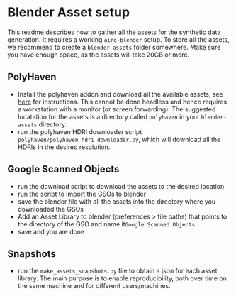 # Blender Asset setup

This readme describes how to gather all the assets for the synthetic data generation. It requires a working `airo-blender` setup.
To store all the assets, we recommend to create a `blender-assets` folder somewhere. Make sure you have enough space, as the assets will take 20GB or more.

## PolyHaven
- Install the polyhaven addon and download all the available assets, see [here](https://github.com/Poly-Haven/polyhavenassets) for instructions. This cannot be done headless and hence requires a workstation with a monitor (or screen forwarding). The suggested locatation for the assets is a directory called `polyhaven` in your `blender-assets` directory.
- run the polyhaven HDRI downloader script `polyhaven/polyhaven_hdri_downloader.py`, which will download all the HDRIs in the desired resolution.

## Google Scanned Objects
- run the download script to download the assets to the desired location.
- run the script to import the GSOs to blender
- save the blender file with all the assets into the directory where you downloaded the GSOs
- Add an Asset Library to blender (preferences > file paths) that points to the directory of the GSO and name it`Google Scanned Objects`
- save and you are done

## Snapshots
- run the `make_assets_snapshots.py` file to obtain a json for each asset library. The main purpose is to enable reproducibility, both over time on the same machine and for different users/machines.



